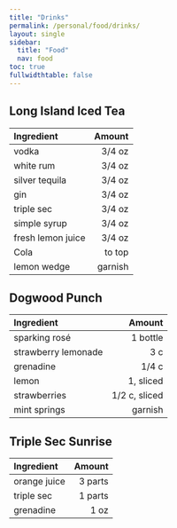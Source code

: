 ```yaml
---
title: "Drinks"
permalink: /personal/food/drinks/
layout: single
sidebar:
  title: "Food"
  nav: food
toc: true
fullwidthtable: false
---
```


## Long Island Iced Tea

Ingredient | Amount
:- | -:
vodka | 3/4 oz
white rum | 3/4 oz
silver tequila | 3/4 oz
gin | 3/4 oz
triple sec | 3/4 oz
simple syrup | 3/4 oz
fresh lemon juice | 3/4 oz
Cola | to top
lemon wedge | garnish

## Dogwood Punch

Ingredient | Amount
:- | -:
sparking rosé | 1 bottle
strawberry lemonade | 3 c
grenadine | 1/4 c
lemon | 1, sliced
strawberries | 1/2 c, sliced
mint springs | garnish

## Triple Sec Sunrise

Ingredient | Amount
:- | -:
orange juice | 3 parts
triple sec | 1 parts
grenadine | 1 oz
